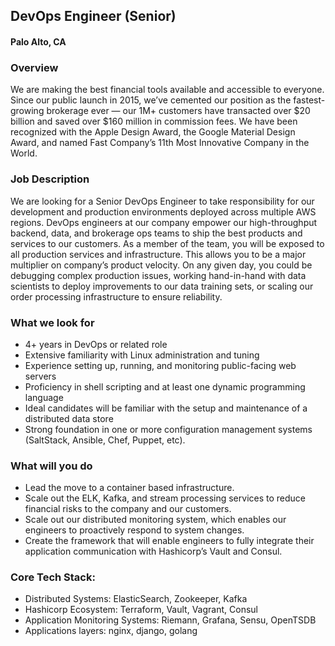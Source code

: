 ## DevOps Engineer (Senior)
#### Palo Alto, CA

### Overview
We are making the best financial tools available and accessible to everyone. Since our public launch in 2015, we’ve cemented our position as the fastest-growing brokerage ever — our 1M+ customers have transacted over $20 billion and saved over $160 million in commission fees. We have been recognized with the Apple Design Award, the Google Material Design Award, and named Fast Company’s 11th Most Innovative Company in the World.

### Job Description
We are looking for a Senior DevOps Engineer to take responsibility for our development and production environments deployed across multiple AWS regions. DevOps engineers at our company empower our high-throughput backend, data, and brokerage ops teams to ship the best products and services to our customers.
As a member of the team, you will be exposed to all production services and infrastructure. This allows you to be a major multiplier on company’s product velocity. On any given day, you could be debugging complex production issues, working hand-in-hand with data scientists to deploy improvements to our data training sets, or scaling our order processing infrastructure to ensure reliability.

### What we look for
+ 4+ years in DevOps or related role
+ Extensive familiarity with Linux administration and tuning  
+ Experience setting up, running, and monitoring public-facing web servers  
+ Proficiency in shell scripting and at least one dynamic programming language
+ Ideal candidates will be familiar with the setup and maintenance of a distributed data store
+ Strong foundation in one or more configuration management systems (SaltStack, Ansible, Chef, Puppet, etc).

### What will you do
+ Lead the move to a container based infrastructure.
+ Scale out the ELK, Kafka, and stream processing services to reduce financial risks to the company and our customers.
+ Scale out our distributed monitoring system, which enables our engineers to proactively respond to system changes.
+ Create the framework that will enable engineers to fully integrate their application communication with Hashicorp’s Vault and Consul.

### Core Tech Stack:
+ Distributed Systems: ElasticSearch, Zookeeper, Kafka
+ Hashicorp Ecosystem: Terraform, Vault, Vagrant, Consul
+ Application Monitoring Systems: Riemann, Grafana, Sensu, OpenTSDB
+ Applications layers: nginx, django, golang




